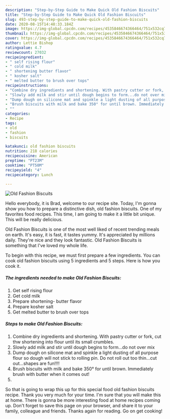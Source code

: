 ```yaml
---
description: "Step-by-Step Guide to Make Quick Old Fashion Biscuits"
title: "Step-by-Step Guide to Make Quick Old Fashion Biscuits"
slug: 493-step-by-step-guide-to-make-quick-old-fashion-biscuits
date: 2020-08-15T14:48:33.184Z
image: https://img-global.cpcdn.com/recipes/4535846674366464/751x532cq70/old-fashion-biscuits-recipe-main-photo.jpg
thumbnail: https://img-global.cpcdn.com/recipes/4535846674366464/751x532cq70/old-fashion-biscuits-recipe-main-photo.jpg
cover: https://img-global.cpcdn.com/recipes/4535846674366464/751x532cq70/old-fashion-biscuits-recipe-main-photo.jpg
author: Lettie Bishop
ratingvalue: 4.7
reviewcount: 27032
recipeingredient:
- " self rising flour"
- " cold milk"
- " shortening butter flavor"
- " kosher salt"
- " melted butter to brush over tops"
recipeinstructions:
- "Combine dry ingredients and shortening. With pastry cutter or fork, cut thw shortening into flour until its small crumbles."
- "Slowly add milk and stir until dough begins to form...do not over mix"
- "Dump dough on silicone mat and spinkle a light dusting of all purpose flour so dough will not stick to rolling pin. Do not roll out too thin...cut out...shapes are fun!!!!"
- "Brush biscuits with milk and bake 350° for until brown. Immediately brush with butter when it comes out!"
- ""
categories:
- Recipe
tags:
- old
- fashion
- biscuits

katakunci: old fashion biscuits 
nutrition: 218 calories
recipecuisine: American
preptime: "PT23M"
cooktime: "PT50M"
recipeyield: "4"
recipecategory: Lunch

---
```



![Old Fashion Biscuits](https://img-global.cpcdn.com/recipes/4535846674366464/751x532cq70/old-fashion-biscuits-recipe-main-photo.jpg)

Hello everybody, it is Brad, welcome to our recipe site. Today, I'm gonna show you how to prepare a distinctive dish, old fashion biscuits. One of my favorites food recipes. This time, I am going to make it a little bit unique. This will be really delicious.



Old Fashion Biscuits is one of the most well liked of recent trending meals on earth. It's easy, it is fast, it tastes yummy. It's appreciated by millions daily. They're nice and they look fantastic. Old Fashion Biscuits is something that I've loved my whole life.


To begin with this recipe, we must first prepare a few ingredients. You can cook old fashion biscuits using 5 ingredients and 5 steps. Here is how you cook it.

<!--inarticleads1-->

##### The ingredients needed to make Old Fashion Biscuits:

1. Get  self rising flour
1. Get  cold milk
1. Prepare  shortening- butter flavor
1. Prepare  kosher salt
1. Get  melted butter to brush over tops




<!--inarticleads2-->

##### Steps to make Old Fashion Biscuits:

1. Combine dry ingredients and shortening. With pastry cutter or fork, cut thw shortening into flour until its small crumbles.
1. Slowly add milk and stir until dough begins to form...do not over mix
1. Dump dough on silicone mat and spinkle a light dusting of all purpose flour so dough will not stick to rolling pin. Do not roll out too thin...cut out...shapes are fun!!!!
1. Brush biscuits with milk and bake 350° for until brown. Immediately brush with butter when it comes out!
1. 




So that is going to wrap this up for this special food old fashion biscuits recipe. Thank you very much for your time. I'm sure that you will make this at home. There is gonna be more interesting food at home recipes coming up. Don't forget to save this page on your browser, and share it to your family, colleague and friends. Thanks again for reading. Go on get cooking!
